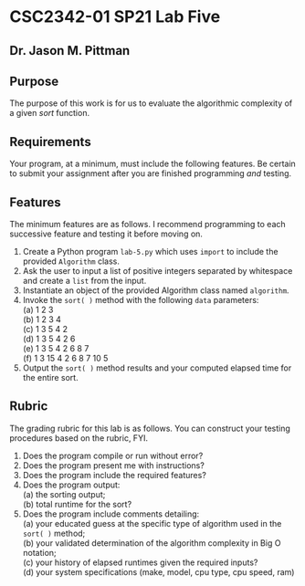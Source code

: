 # CSC2342-01 SP21 Lab Five
## Dr. Jason M. Pittman

## Purpose
The purpose of this work is for us to evaluate the algorithmic complexity of a given *sort* function.

## Requirements
Your program, at a minimum, must include the following features. Be certain to submit your assignment after you are finished programming *and* testing.

## Features
   The minimum features are as follows. I recommend programming to each successive feature and testing it before moving on.

   1. Create a Python program `lab-5.py` which uses `import` to include the provided `Algorithm` class.
   2. Ask the user to input a list of positive integers separated by whitespace and create a `list` from the input.
   3. Instantiate an object of the provided Algorithm class named `algorithm`.  
   4. Invoke the `sort( )` method with the following `data` parameters:  
        (a) 1 2 3  
        (b) 1 2 3 4  
        (c) 1 3 5 4 2  
        (d) 1 3 5 4 2 6  
        (e) 1 3 5 4 2 6 8 7  
        (f) 1 3 15 4 2 6 8 7 10 5  
   5. Output the `sort( )` method results and your computed elapsed time for the entire sort.

## Rubric
The grading rubric for this lab is as follows. You can construct your testing procedures based on the rubric, FYI.

   1. Does the program compile or run without error?
   2. Does the program present me with instructions?
   3. Does the program include the required features?
   4. Does the program output:  
        (a) the sorting output;  
        (b) total runtime for the sort?  
   5. Does the program include comments detailing:  
        (a) your educated guess at the specific type of algorithm used in the `sort( )` method;  
        (b) your validated determination of the algorithm complexity in Big O notation;  
        (c) your history of elapsed runtimes given the required inputs?  
        (d) your system specifications (make, model, cpu type, cpu speed, ram)      

